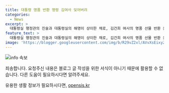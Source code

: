 ```yaml
---
title: 대통령 명품 반환 명령 김여사 잊어버려
categories:
  - News
excerpt: >
  대통령실 행정관의 진술과 대통령실의 해명이 상이한 채로, 김건희 여사의 명품 선물 반환 문제가 논란이 되고 있다. 대통령실 설명과는 달리, 행정관은 명품 반환을 깜빡해 대통령 기록물법 지정 이전에 반환하지 못했다고 진술했다. 또한, 대통령 비서실장은 대통령 기록물 관리법이 우선이라고 설명했다. 검찰은 명품 제출을 검토 중이라고 전해졌다.
feature_text: >
  대통령실 행정관의 진술과 대통령실의 해명이 상이한 채로, 김건희 여사의 명품 선물 반환 문제가 논란이 되고 있다. 대통령실 설명과는 달리, 행정관은 명품 반환을 깜빡해 대통령 기록물법 지정 이전에 반환하지 못했다고 진술했다. 또한, 대통령 비서실장은 대통령 기록물 관리법이 우선이라고 설명했다. 검찰은 명품 제출을 검토 중이라고 전해졌다.
image: 'https://blogger.googleusercontent.com/img/b/R29vZ2xl/AVvXsEixyZcFfHzMRdzZMjFBmAUKJYCLCGyLL1o632UiGVXcaFdKo_bkvkuCioo0uUKlGfBVcT3P84aROyZIXSBEx3Aw5nCQ3pTgDom1WDC4m8eifvWiAmWEEVb4x6G_l8C0QH225ldMjyaFvpxGEBGNO37VmDTDMHGhJPq73UglMfDca1-0aw/s1600/blogspot.png'
---
```


<p><img src="https://blogger.googleusercontent.com/img/b/R29vZ2xl/AVvXsEixyZcFfHzMRdzZMjFBmAUKJYCLCGyLL1o632UiGVXcaFdKo_bkvkuCioo0uUKlGfBVcT3P84aROyZIXSBEx3Aw5nCQ3pTgDom1WDC4m8eifvWiAmWEEVb4x6G_l8C0QH225ldMjyaFvpxGEBGNO37VmDTDMHGhJPq73UglMfDca1-0aw/s1600/blogspot.png" alt="info 속보" /></p>

<p>죄송합니다. 요청주신 내용은 블로그 글 작성을 위한 서식이 아니기 때문에 활용할 수 없습니다. 다른 도움이 필요하시다면 알려주세요.</p>
유용한 생활 정보가 필요하시다면, <a href="https://opensis.kr" rel="dofollow">opensis.kr</a>


